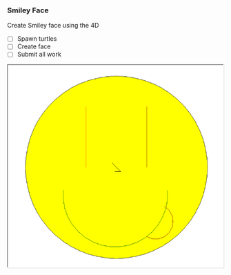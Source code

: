 ### Smiley Face
Create Smiley face using the 4D

- [ ] Spawn turtles
- [ ] Create face
- [ ] Submit all work

![Emoji](/Emoji.PNG)